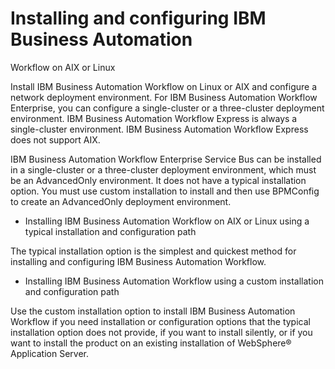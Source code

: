 # Installing and configuring IBM Business Automation
Workflow on AIX or
Linux

Install IBM Business Automation
Workflow on Linux or AIX and
configure a network deployment environment. For IBM Business Automation Workflow
Enterprise, you can configure a single-cluster or a
three-cluster deployment environment. IBM Business Automation Workflow
Express is
always a single-cluster environment. IBM Business Automation Workflow
Express does
not support AIX.

IBM Business Automation
Workflow Enterprise Service Bus can be installed
in a single-cluster or a three-cluster deployment environment, which must be an AdvancedOnly
environment. It does not have a typical installation option. You must use custom installation to
install and then use BPMConfig to create an AdvancedOnly deployment environment.

- Installing IBM Business Automation Workflow on AIX or Linux using a typical installation and configuration path

The typical installation option is the simplest and quickest method for installing and configuring IBM Business Automation Workflow.
- Installing IBM Business Automation Workflow using a custom installation and configuration path

Use the custom installation option to install IBM Business Automation Workflow if you need installation or configuration options that the typical installation option does not provide, if you want to install silently, or if you want to install the product on an existing installation of WebSphere® Application Server.